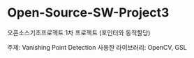 # Open-Source-SW-Project3
오픈소스기초프로젝트 1차 프로젝트 (포인터와 동적할당)

주제: Vanishing Point Detection
사용한 라이브러리: OpenCV, GSL
